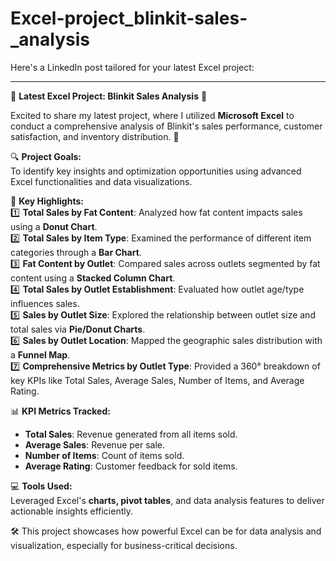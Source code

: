 # Excel-project_blinkit-sales-_analysis
Here's a LinkedIn post tailored for your latest Excel project:  

---

🌟 **Latest Excel Project: Blinkit Sales Analysis** 🌟  

Excited to share my latest project, where I utilized **Microsoft Excel** to conduct a comprehensive analysis of Blinkit's sales performance, customer satisfaction, and inventory distribution. 🚀  

🔍 **Project Goals:**  
To identify key insights and optimization opportunities using advanced Excel functionalities and data visualizations.  

🔑 **Key Highlights:**  
1️⃣ **Total Sales by Fat Content**: Analyzed how fat content impacts sales using a **Donut Chart**.  
2️⃣ **Total Sales by Item Type**: Examined the performance of different item categories through a **Bar Chart**.  
3️⃣ **Fat Content by Outlet**: Compared sales across outlets segmented by fat content using a **Stacked Column Chart**.  
4️⃣ **Total Sales by Outlet Establishment**: Evaluated how outlet age/type influences sales.  
5️⃣ **Sales by Outlet Size**: Explored the relationship between outlet size and total sales via **Pie/Donut Charts**.  
6️⃣ **Sales by Outlet Location**: Mapped the geographic sales distribution with a **Funnel Map**.  
7️⃣ **Comprehensive Metrics by Outlet Type**: Provided a 360° breakdown of key KPIs like Total Sales, Average Sales, Number of Items, and Average Rating.  

📊 **KPI Metrics Tracked:**  
- **Total Sales**: Revenue generated from all items sold.  
- **Average Sales**: Revenue per sale.  
- **Number of Items**: Count of items sold.  
- **Average Rating**: Customer feedback for sold items.  

💻 **Tools Used:**  
Leveraged Excel's **charts, pivot tables**, and data analysis features to deliver actionable insights efficiently.  

🛠️ This project showcases how powerful Excel can be for data analysis and visualization, especially for business-critical decisions.  

